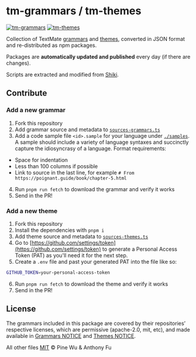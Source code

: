# tm-grammars / tm-themes

[![tm-grammars](https://img.shields.io/npm/v/tm-grammars?label=tm-grammars&labelColor=080f12&color=1fa669)](https://www.npmjs.com/package/tm-grammars)
[![tm-themes](https://img.shields.io/npm/v/tm-themes?label=tm-themes&labelColor=080f12&color=1fa669)](https://www.npmjs.com/package/tm-themes)

Collection of TextMate [grammars](./packages/tm-grammars/) and [themes](./packages/tm-themes/), converted in JSON format and re-distributed as npm packages.

Packages are **automatically updated and published** every day (if there are changes).

Scripts are extracted and modified from [Shiki](https://github.com/shikijs/shiki).

## Contribute

### Add a new grammar

1. Fork this repository
2. Add grammar source and metadata to [`sources-grammars.ts`](./sources-grammars.ts)
3. Add a code sample file `<id>.sample` for your language under [`./samples`](./samples). A sample should include a variety of language syntaxes and succinctly capture the idiosyncrasy of a language. Format requirements:
  - Space for indentation
  - Less than 100 columns if possible
  - Link to source in the last line, for example `# From https://poignant.guide/book/chapter-5.html`
4. Run `pnpm run fetch` to download the grammar and verify it works
5. Send in the PR!

### Add a new theme

1. Fork this repository
2. Install the dependencies with `pnpm i`
3. Add theme source and metadata to [`sources-themes.ts`](./sources-themes.ts)
4. Go to [https://github.com/settings/token](https://github.com/settings/token) to generate a Personal Access Token (PAT) as you'll need it for the next step.
5. Create a `.env` file and past your generated PAT into the file like so:
```bash
GITHUB_TOKEN=your-personal-access-token
```
6. Run `pnpm run fetch` to download the theme and verify it works
4. Send in the PR!

## License

The grammars included in this package are covered by their repositories’ respective licenses, which are permissive (apache-2.0, mit, etc), and made available in [Grammars NOTICE](./packages/tm-grammars/NOTICE) and [Themes NOTICE](./packages/tm-themes/NOTICE).

All other files [MIT](./LICENSE) © Pine Wu & Anthony Fu
